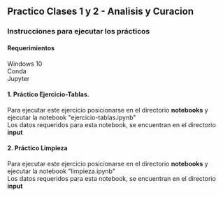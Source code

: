 ## Practico Clases 1 y 2 - Analisis y Curacion

### Instrucciones para ejecutar los prácticos
  
  
#### Requerimientos
Windows 10  
Conda  
Jupyter
  
  
#### 1. Práctico Ejercicio-Tablas.
Para ejecutar este ejercicio posicionarse en el directorio __notebooks__ y ejecutar la notebook "ejercicio-tablas.ipynb"  
Los datos requeridos para esta notebook, se encuentran en el directorio __input__  
  
  
#### 2. Práctico Limpieza  
Para ejecutar este ejercicio posicionarse en el directorio __notebooks__ y ejecutar la notebook "limpieza.ipynb"  
Los datos requeridos para esta notebook, se encuentran en el directorio __input__  




